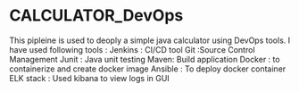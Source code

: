 # CALCULATOR_DevOps

This pipleine is used to deoply a simple java calculator using DevOps tools. I have used following tools :
Jenkins : CI/CD tool
Git :Source Control Management
Junit : Java unit testing
Maven: Build application
Docker : to containerize and create docker image
Ansible : To deploy docker container
ELK stack : Used kibana to view logs in GUI
